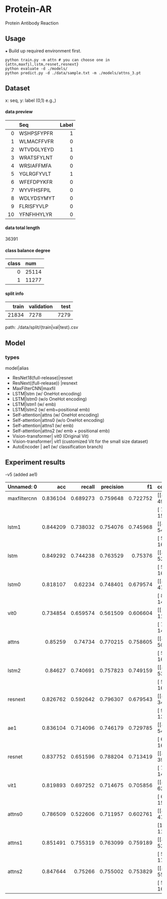 # Protein-AR
Protein Antibody Reaction

## Usage 
⁕ Build up required environment first.

```
python train.py -m attn # you can choose one in {attn,maxfil,lstm,resnet,resnext}  
python evaluate -d ./models/
python predict.py -d ./data/sample.txt -m ./models/attns_3.pt
```


## Dataset
x: seq, y: label (0,1)
e.g.,) 

#### data preview

|       | Seq        |   Label |
|------:|:-----------|--------:|
|     0 | WSHPSFYPFR |       1 |
|     1 | WLMACFFVFR |       0 |
|     2 | WTVDGLYEYD |       1 |
|     3 | WRATSFYLNT |       0 |
|     4 | WRSIAFFMFA |       0 |
|     5 | YGLRGFYVLT |       1 |
|     6 | WFEFDPYKFR |       0 |
|     7 | WYVFHSFPIL |       0 |
|     8 | WDLYDSYMYT |       0 |
|     9 | FLRISFYVLP |       0 |
|    10 | YFNFHHYLYR |       0 |

#### data total length 
36391

#### class balance degree   

|    class   |num        |
|------:|:-----------|
|     0| 25114 |
|     1| 11277 |

#### split info  

|    train   |validation        |   test |
|------:|:-----------|--------:|
|     21834| 7278 |    7279 |

path: ./data/split/{train|val|test}.csv


## Model

### types 

model|alias

- ResNet18(full-release)|resnet
- ResNext((full-release))   |resnext
- MaxFilterCNN|maxfil
- LSTM|lstm   (w/ OneHot encoding)
- LSTM|lstm0  (w/o OneHot encoding) 
- LSTM|lstm1  (w/ emb)
- LSTM|lstm2  (w/ emb+positional emb)
- Self-attention|attns (w/ OneHot encoding)
- Self-attention|attns0 (w/o OneHot encoding)
- Self-attention|attns1 (w/ emb)
- Self-attention|attns2 (w/ emb + positional emb)
- Vision-transformer| vit0 (Original Vit)
- Vision-transformer| vit1 (customized Vit for the small size dataset)
- AutoEncoder | ae1 (w/ classification branch)

## Experiment results


-v5 (added ae1)

| Unnamed: 0   |      acc |   recall |   precision |       f1 | confusion     |       loss |
|:-------------|---------:|---------:|------------:|---------:|:--------------|-----------:|
| maxfiltercnn | 0.836104 | 0.689273 |    0.759648 | 0.722752 | [[4531  492]  | 0.00586439 |
|              |          |          |             |          |  [ 701 1555]] |            |
| lstm1        | 0.844209 | 0.738032 |    0.754076 | 0.745968 | [[4480  543]  | 0.00568157 |
|              |          |          |             |          |  [ 591 1665]] |            |
| lstm         | 0.849292 | 0.744238 |    0.763529 | 0.75376  | [[4503  520]  | 0.00563471 |
|              |          |          |             |          |  [ 577 1679]] |            |
| lstm0        | 0.818107 | 0.62234  |    0.748401 | 0.679574 | [[4551  472]  | 0.00643181 |
|              |          |          |             |          |  [ 852 1404]] |            |
| vit0         | 0.734854 | 0.659574 |    0.561509 | 0.606604 | [[3861 1162]  | 0.0334468  |
|              |          |          |             |          |  [ 768 1488]] |            |
| attns        | 0.85259  | 0.74734  |    0.770215 | 0.758605 | [[4520  503]  | 0.00551119 |
|              |          |          |             |          |  [ 570 1686]] |            |
| lstm2        | 0.84627  | 0.740691 |    0.757823 | 0.749159 | [[4489  534]  | 0.00558329 |
|              |          |          |             |          |  [ 585 1671]] |            |
| resnext      | 0.826762 | 0.592642 |    0.796307 | 0.679543 | [[4681  342]  | 0.00625525 |
|              |          |          |             |          |  [ 919 1337]] |            |
| ae1          | 0.836104 | 0.714096 |    0.746179 | 0.729785 | [[4475  548]  | 0.00585874 |
|              |          |          |             |          |  [ 645 1611]] |            |
| resnet       | 0.837752 | 0.651596 |    0.788204 | 0.713419 | [[4628  395]  | 0.00599108 |
|              |          |          |             |          |  [ 786 1470]] |            |
| vit1         | 0.819893 | 0.697252 |    0.714675 | 0.705856 | [[4395  628]  | 0.0251862  |
|              |          |          |             |          |  [ 683 1573]] |            |
| attns0       | 0.786509 | 0.522606 |    0.711957 | 0.602761 | [[4546  477]  | 0.00712849 |
|              |          |          |             |          |  [1077 1179]] |            |
| attns1       | 0.851491 | 0.755319 |    0.763099 | 0.759189 | [[4494  529]  | 0.00552442 |
|              |          |          |             |          |  [ 552 1704]] |            |
| attns2       | 0.847644 | 0.75266  |    0.755002 | 0.753829 | [[4472  551]  | 0.00557771 |
|              |          |          |             |          |  [ 558 1698]] |            |